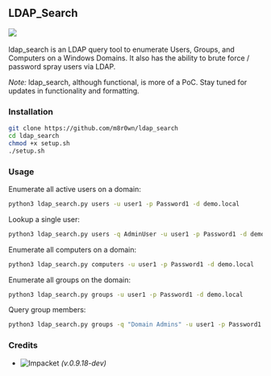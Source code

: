 ## LDAP_Search

![](https://img.shields.io/badge/Python-3.6-blue.svg)&nbsp;&nbsp;

ldap_search is an LDAP query tool to enumerate Users, Groups, and Computers on a Windows Domains. It also has the ability to brute force / password spray users via LDAP.


*Note:* ldap_search, although functional, is more of a PoC. Stay tuned for updates in functionality and formatting.

### Installation
```bash
git clone https://github.com/m8r0wn/ldap_search
cd ldap_search
chmod +x setup.sh
./setup.sh
```

### Usage

Enumerate all active users on a domain:
```bash
python3 ldap_search.py users -u user1 -p Password1 -d demo.local
```

Lookup a single user:
```bash
python3 ldap_search.py users -q AdminUser -u user1 -p Password1 -d demo.local
```

Enumerate all computers on a domain:
```bash
python3 ldap_search.py computers -u user1 -p Password1 -d demo.local
```

Enumerate all groups on the domain:
```bash
python3 ldap_search.py groups -u user1 -p Password1 -d demo.local
```

Query group members:
```bash
python3 ldap_search.py groups -q "Domain Admins" -u user1 -p Password1 -d demo.local
```

### Credits
* ![Impacket](https://github.com/SecureAuthCorp/impacket/tree/python36)&nbsp;*(v.0.9.18-dev)*
